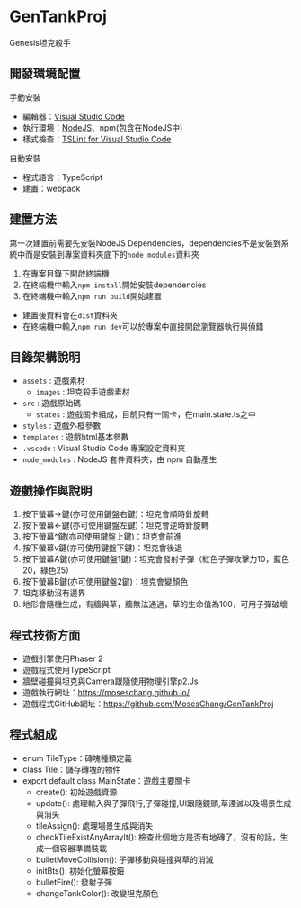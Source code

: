 # GenTankProj

Genesis坦克殺手

## 開發環境配置

手動安裝

* 編輯器：[Visual Studio Code](https://code.visualstudio.com)
* 執行環境：[NodeJS](https://nodejs.org/en/download/)、npm(包含在NodeJS中)
* 樣式檢查：[TSLint for Visual Studio Code](https://marketplace.visualstudio.com/items?itemName=eg2.tslint)

自動安裝

* 程式語言：TypeScript
* 建置：webpack

## 建置方法

第一次建置前需要先安裝NodeJS Dependencies，dependencies不是安裝到系統中而是安裝到專案資料夾底下的`node_modules`資料夾

1. 在專案目錄下開啟終端機
1. 在終端機中輸入`npm install`開始安裝dependencies
1. 在終端機中輸入`npm run build`開始建置

* 建置後資料會在`dist`資料夾
* 在終端機中輸入`npm run dev`可以於專案中直接開啟瀏覽器執行與偵錯

## 目錄架構說明

* `assets`           : 遊戲素材
  * `images`         : 坦克殺手遊戲素材
* `src`              : 遊戲原始碼
  * `states`         : 遊戲關卡組成，目前只有一關卡，在main.state.ts之中
* `styles`           : 遊戲外框參數
* `templates`        : 遊戲html基本參數
* `.vscode`          : Visual Studio Code 專案設定資料夾
* `node_modules`     : NodeJS 套件資料夾，由 npm 自動產生

## 遊戲操作與說明

1. 按下螢幕->鍵(亦可使用鍵盤右鍵)：坦克會順時針旋轉
2. 按下螢幕<-鍵(亦可使用鍵盤左鍵)：坦克會逆時針旋轉
3. 按下螢幕^鍵(亦可使用鍵盤上鍵)：坦克會前進
4. 按下螢幕v鍵(亦可使用鍵盤下鍵)：坦克會後退
5. 按下螢幕A鍵(亦可使用鍵盤1鍵)：坦克會發射子彈（紅色子彈攻擊力10，藍色20，綠色25）
6. 按下螢幕B鍵(亦可使用鍵盤2鍵)：坦克會變顏色
7. 坦克移動沒有邊界
8. 地形會隨機生成，有牆與草，牆無法通過，草的生命值為100，可用子彈破壞

## 程式技術方面

* 遊戲引擎使用Phaser 2
* 遊戲程式使用TypeScript
* 牆壁碰撞與坦克與Camera跟隨使用物理引擎p2.Js
* 遊戲執行網址：https://moseschang.github.io/
* 遊戲程式GitHub網址：https://github.com/MosesChang/GenTankProj

## 程式組成

* enum TileType：磚塊種類定義
* class Tile：儲存磚塊的物件
* export default class MainState：遊戲主要關卡
  * create(): 初始遊戲資源
  * update(): 處理輸入與子彈飛行,子彈碰撞,UI跟隨鏡頭,草湮滅以及場景生成與消失
  * tileAssign(): 處理場景生成與消失
  * checkTileExistAnyArrayIt(): 檢查此個地方是否有地磚了，沒有的話，生成一個容器準備裝載
  * bulletMoveCollision(): 子彈移動與碰撞與草的消滅
  * initBts(): 初始化螢幕按鈕
  * bulletFire(): 發射子彈
  * changeTankColor(): 改變坦克顏色

